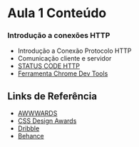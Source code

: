 # Aula 1 Conteúdo

### Introdução a conexões HTTP

* Introdução a Conexão Protocolo HTTP
* Comunicação cliente e servidor
* [STATUS CODE HTTP](https://d1avok0lzls2w.cloudfront.net/img_uploads/seos-guide-to-http-status-codes.gif "")
* [Ferramenta Chrome Dev Tools](http://wpscholar.com/content/uploads/2015/07/chrome-network-tab.gif "")

## Links de Referência

* [AWWWARDS](http://www.awwwards.com/ "")
* [CSS Design Awards](http://www.cssdesignawards.com/ "")
* [Dribble](http://dribbble.com/ "")
* [Behance](https://www.behance.net/ "")

